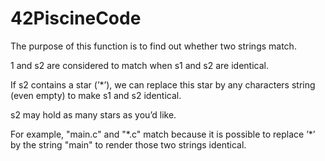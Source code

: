 # 42PiscineCode

The purpose of this function is to find out whether two strings match.

1 and s2 are considered to match when s1 and s2 are identical.

If s2 contains a star (’*’), we can replace this star by any characters string (even empty) to make s1 and s2 identical.

s2 may hold as many stars as you’d like.

For example, "main.c" and "\*.c" match because it is possible to replace ’*’ by
  the string "main" to render those two strings identical.
